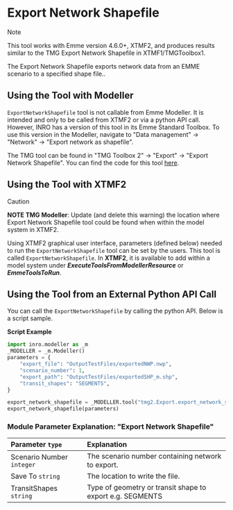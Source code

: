 # **Export Network Shapefile**

> [!NOTE]
> This tool works with Emme version 4.6.0+, XTMF2, and produces results similar to the TMG Export Network Shapefile in XTMF1/TMGToolbox1.

The Export Network Shapefile exports network data from an EMME scenario to a specified shape file..

## **Using the Tool with Modeller**

`ExportNetworkShapefile` tool is not callable from Emme Modeller. It is intended and only to be called from XTMF2 or via a python API call. However, INRO has a version of this tool in its Emme Standard Toolbox. To use this version in the Modeller, navigate to "Data management" -> "Network" -> "Export network as shapefile".

The TMG tool can be found in "TMG Toolbox 2" -> "Export" -> "Export Network Shapefile". You can
find the code for this tool [here](https://github.com/TravelModellingGroup/TMG.EMME/blob/master/TMG.EMME/TMGToolbox2/src/Export/export_network_shapefile.py).

## **Using the Tool with XTMF2**

> [!CAUTION] 
> **NOTE TMG Modeller**: Update (and delete this warning) the location where Export Network Shapefile tool could be found when within the model system in XTMF2.

Using XTMF2 graphical user interface, parameters (defined below) needed to run the `ExportNetworkShapefile` tool can be set by the users. This tool is called `ExportNetworkShapefile`. In **XTMF2**, it is available to add within a model system under **_ExecuteToolsFromModellerResource_** or **_EmmeToolsToRun_**.

## **Using the Tool from an External Python API Call**

You can call the `ExportNetworkShapefile` by calling the python API. Below is a script sample.

**Script Example**

```python
import inro.modeller as _m
_MODELLER = _m.Modeller()
parameters = {
    "export_file": "OutputTestFiles/exportedNWP.nwp",
    "scenario_number": 1,
    "export_path": "OutputTestFiles/exportedSHP_m.shp",
    "transit_shapes": "SEGMENTS",
}

export_network_shapefile = _MODELLER.tool("tmg2.Export.export_network_shapefile")
export_network_shapefile(parameters)
```

### Module Parameter Explanation: "Export Network Shapefile"

| Parameter `type`          | Explanation                                              |
| :------------------------ | :------------------------------------------------------- |
| Scenario Number `integer` | The scenario number containing network to export.        |
| Save To `string`          | The location to write the file.                          |
| TransitShapes `string`    | Type of geometry or transit shape to export e.g. SEGMENTS |
